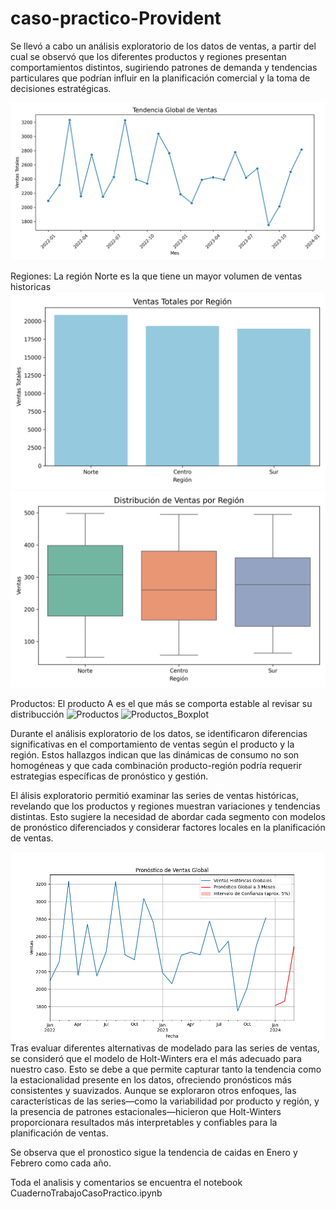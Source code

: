 # caso-practico-Provident

Se llevó a cabo un análisis exploratorio de los datos de ventas, a partir del cual se observó que los diferentes productos y regiones presentan comportamientos distintos, sugiriendo patrones de demanda y tendencias particulares que podrían influir en la planificación comercial y la toma de decisiones estratégicas.

![Tendencia Global](imagenes/tendencia_global.png)

Regiones: La región Norte es la que tiene un mayor volumen de ventas historicas
![Regiones](imagenes/Ventas_Region.png)
![Regiones_Boxplot](imagenes/Boxplots_Region.png)

Productos: El producto A es el que más se comporta estable al revisar su distribucción
![Productos](imagenes/Ventas_Productos.png)
![Productos_Boxplot](imagenes/Boxplot_Productos.png)

Durante el análisis exploratorio de los datos, se identificaron diferencias significativas en el comportamiento de ventas según el producto y la región. Estos hallazgos indican que las dinámicas de consumo no son homogéneas y que cada combinación producto-región podría requerir estrategias específicas de pronóstico y gestión.

El álisis exploratorio permitió examinar las series de ventas históricas, revelando que los productos y regiones muestran variaciones y tendencias distintas. Esto sugiere la necesidad de abordar cada segmento con modelos de pronóstico diferenciados y considerar factores locales en la planificación de ventas.

![PronosticoGlobal](imagenes/PronosticoGlobalEstimacion.png)
Tras evaluar diferentes alternativas de modelado para las series de ventas, se consideró que el modelo de Holt-Winters era el más adecuado para nuestro caso. Esto se debe a que permite capturar tanto la tendencia como la estacionalidad presente en los datos, ofreciendo pronósticos más consistentes y suavizados. Aunque se exploraron otros enfoques, las características de las series—como la variabilidad por producto y región, y la presencia de patrones estacionales—hicieron que Holt-Winters proporcionara resultados más interpretables y confiables para la planificación de ventas.

Se observa que el pronostico sigue la tendencia de caidas en Enero y Febrero como cada año. 



Toda el analisis y comentarios se encuentra el notebook CuadernoTrabajoCasoPractico.ipynb


